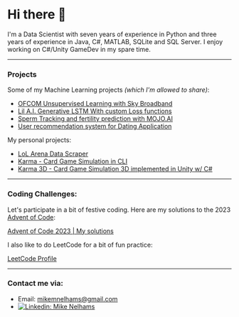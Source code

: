 # Hi there 👋

I'm a Data Scientist with seven years of experience in Python and three years of experience in Java, C#, MATLAB, SQLite and SQL Server.
I enjoy working on C#/Unity GameDev in my spare time.

---

### Projects

Some of my Machine Learning projects _(which I'm allowed to share)_: 

- [OFCOM Unsupervised Learning with Sky Broadband](https://github.com/MikeMNelhams/SkyBroadbandProject)
- [Lil A.I. Generative LSTM With custom Loss functions](https://github.com/MikeMNelhams/Lil-A.I.-Approaches-to-Rap-Lyric-Generation)
- [Sperm Tracking and fertility prediction with MOJO.AI](https://github.com/MikeMNelhams/SpermTracking)
- [User recommendation system for Dating Application](https://github.com/MikeMNelhams/Recommender-System-for-User-User-Ratings)

My personal projects:
- [LoL Arena Data Scraper](https://github.com/MikeMNelhams/LoL_ArenaDataScraper)
- [Karma - Card Game Simulation in CLI](https://github.com/MikeMNelhams/Karma)
- [Karma 3D - Card Game Simulation 3D implemented in Unity w/ C#](https://github.com/MikeMNelhams/Karma---Unity)

---

### Coding Challenges:

Let's participate in a bit of festive coding. Here are my solutions to the 2023 [Advent of Code](https://adventofcode.com/2023):

[Advent of Code 2023 | My solutions](https://github.com/MikeMNelhams/Advent-of-Code-2023)

I also like to do LeetCode for a bit of fun practice:

[LeetCode Profile](https://leetcode.com/MikeMNelhams/)

---
### Contact me via: 

- Email: [mikemnelhams@gmail.com](mikemnelhams@gmail.com)
- [![Linkedin: Mike Nelhams](https://img.shields.io/badge/-MikeNelhams-blue?style=flat-square&logo=Linkedin&logoColor=white&link=https://www.linkedin.com/in/michael-nelhams-91a077167/)](https://www.linkedin.com/in/michael-nelhams-91a077167/)
